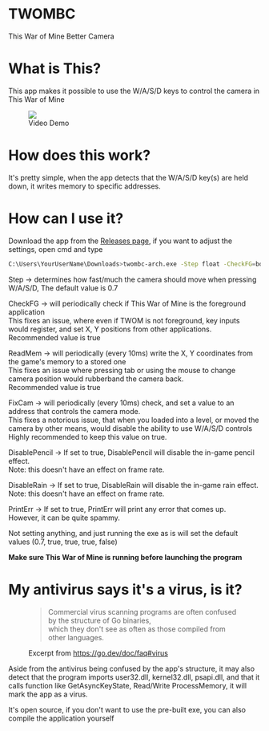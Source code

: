 # TWOMBC

This War of Mine Better Camera

# What is This?

This app makes it possible to use the W/A/S/D keys to control the camera in This War of Mine

<figure>
    <img src="demo.gif">
    <figcaption>Video Demo</figcaption>
</figure>

# How does this work?

It's pretty simple, when the app detects that the W/A/S/D key(s) are held down, it writes memory to specific addresses.

# How can I use it?

Download the app from the [Releases page](https://github.com/cmd777/TWOMBC/releases/latest), if you want to adjust the settings, open cmd and type

```bash
C:\Users\YourUserName\Downloads>twombc-arch.exe -Step float -CheckFG=bool -ReadMem=bool -FixCam=bool -DisablePencil=bool -DisableRain=bool -PrintErr=bool
```

Step -> determines how fast/much the camera should move when pressing W/A/S/D, The default value is 0.7

CheckFG -> will periodically check if This War of Mine is the foreground application<br>This fixes an issue, where even if TWOM is not foreground, key inputs would register, and set X, Y positions from other applications.<br>Recommended value is true

ReadMem -> will periodically (every 10ms) write the X, Y coordinates from the game's memory to a stored one<br>This fixes an issue where pressing tab or using the mouse to change camera position would rubberband the camera back.<br>Recommended value is true

FixCam -> will periodically (every 10ms) check, and set a value to an address that controls the camera mode.<br>This fixes a notorious issue, that when you loaded into a level, or moved the camera by other means, would disable the ability to use W/A/S/D controls<br>Highly recommended to keep this value on true.

DisablePencil -> If set to true, DisablePencil will disable the in-game pencil effect.<br>Note: this doesn't have an effect on frame rate.

DisableRain -> If set to true, DisableRain will disable the in-game rain effect.<br>Note: this doesn't have an effect on frame rate.

PrintErr -> If set to true, PrintErr will print any error that comes up.<br>However, it can be quite spammy.

Not setting anything, and just running the exe as is will set the default values (0.7, true, true, true, false)

**Make sure This War of Mine is running before launching the program**

# My antivirus says it's a virus, is it?

<figure>
    <blockquote>
        <p>
            Commercial virus scanning programs are often confused by the structure of Go binaries, <br> which they don't see as often as those compiled from other languages.
        </p>
    </blockquote>
    <figcaption>Excerpt from <a href="https://go.dev/doc/faq#virus">https://go.dev/doc/faq#virus</a></figcaption>
</figure>

Aside from the antivirus being confused by the app's structure, it may also detect that the program imports user32.dll, kernel32.dll, psapi.dll, and that it calls function like GetAsyncKeyState, Read/Write ProcessMemory, it will mark the app as a virus.

It's open source, if you don't want to use the pre-built exe, you can also compile the application yourself